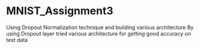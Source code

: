 # MNIST_Assignment3
Using Dropout Normalization technique and building various architecture
By using Dropout layer tried various architecture for getting good accuracy on test data
